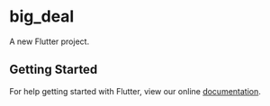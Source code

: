 # big_deal

A new Flutter project.

## Getting Started

For help getting started with Flutter, view our online
[documentation](https://flutter.io/).
